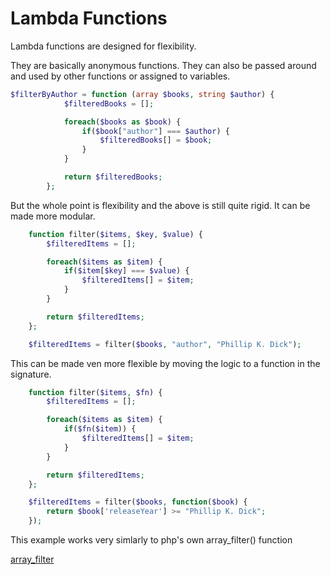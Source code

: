 # Lambda Functions

Lambda functions are designed for flexibility. 

They are basically anonymous functions.
They can also be passed around and used by other functions or assigned to variables.

```php
$filterByAuthor = function (array $books, string $author) {
            $filteredBooks = [];

            foreach($books as $book) {
                if($book["author"] === $author) {
                    $filteredBooks[] = $book;
                }
            }

            return $filteredBooks;
        };
```

But the whole point is flexibility and the above is still quite rigid. It can be made more modular.

```php
    function filter($items, $key, $value) {
        $filteredItems = [];

        foreach($items as $item) {
            if($item[$key] === $value) {
                $filteredItems[] = $item;
            }
        }

        return $filteredItems;
    };

    $filteredItems = filter($books, "author", "Phillip K. Dick");
```

This can be made ven more flexible by moving the logic to a function in the signature.

```php
    function filter($items, $fn) {
        $filteredItems = [];

        foreach($items as $item) {
            if($fn($item)) {
                $filteredItems[] = $item;
            }
        }

        return $filteredItems;
    };

    $filteredItems = filter($books, function($book) {
        return $book['releaseYear'] >= "Phillip K. Dick";
    });
```

This example works very simlarly to php's own array_filter() function

[array_filter](https://www.w3schools.com/php/func_array_filter.asp)